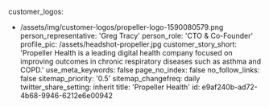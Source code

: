 customer_logos:
  - /assets/img/customer-logos/propeller-logo-1590080579.png
person_representative: 'Greg Tracy'
person_role: 'CTO & Co-Founder'
profile_pic: /assets/headshot-propeller.jpg
customer_story_short: 'Propeller Health is a leading digital health company focused on improving outcomes in chronic respiratory diseases such as asthma and COPD.'
use_meta_keywords: false
page_no_index: false
no_follow_links: false
sitemap_priority: '0.5'
sitemap_changefreq: daily
twitter_share_setting: inherit
title: 'Propeller Health'
id: e9af240b-ad72-4b68-9946-6212e6e00942
